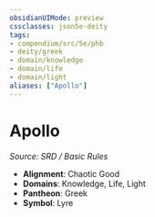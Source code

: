 ```yaml
---
obsidianUIMode: preview
cssclasses: json5e-deity
tags:
- compendium/src/5e/phb
- deity/greek
- domain/knowledge
- domain/life
- domain/light
aliases: ["Apollo"]
---
```

# Apollo
*Source: SRD / Basic Rules* 

- **Alignment**: Chaotic Good
- **Domains**: Knowledge, Life, Light
- **Pantheon**: Greek
- **Symbol**: Lyre